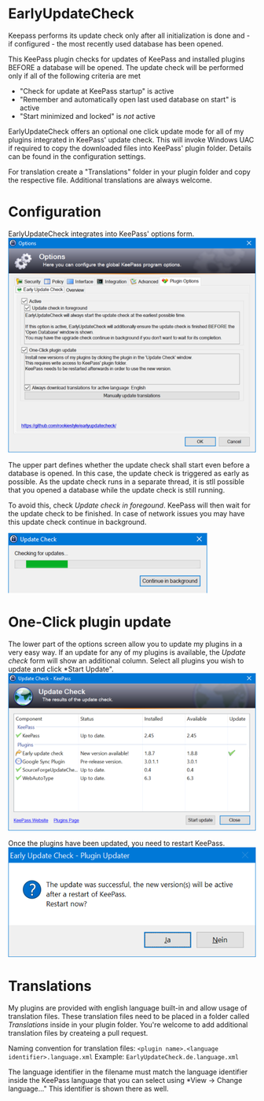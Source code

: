 # EarlyUpdateCheck

Keepass performs its update check only after all initialization is done and - if configured - the most recently used database has been opened.

This KeePass plugin checks for updates of KeePass and installed plugins BEFORE a database will be opened.
The update check will be performed only if all of the following criteria are met
* "Check for update at KeePass startup" is active
* "Remember and automatically open last used database on start" is active
* "Start minimized and locked" is *not* active

EarlyUpdateCheck offers an optional one click update mode for all of my plugins integrated in KeePass' update check. 
This will invoke Windows UAC if required to copy the downloaded files into KeePass' plugin folder. 
Details can be found in the configuration settings.

For translation create a "Translations" folder in your plugin folder and copy the respective file.
Additional translations are always welcome.

# Configuration
EarlyUpdateCheck integrates into KeePass' options form.
![Options](images/EarlyUpdateCheck%20options.png)

The upper part defines whether the update check shall start even before a database is opened.
In this  case, the update check is triggered as early as possible.
As the update check runs in a separate thread, it is stll possible that you opened a database while the update check is still running.

To avoid this, check *Update check in foregound*. KeePass will then wait for the update check to be finished.
In case of network issues you may have this update check continue in background.

![Checking](images/EarlyUpdateCheck%20checking.png)

# One-Click plugin update
The lower part of the options screen allow you to update my plugins in a very easy way.
If an update for any of my plugins is available, the *Update check* form will show an additional column.
Select all plugins you wish to update and click *Start Update".
![Update](images/EarlyUpdateCheck%20One%20Click%20Update%201.png)

Once the plugins have been updated, you need to restart KeePass.
![Restart](images/EarlyUpdateCheck%20One%20Click%20Update%202.png)

# Translations
My plugins are provided with english language built-in and allow usage of translation files.
These translation files need to be placed in a folder called *Translations* inside in your plugin folder.
You're welcome to add additional translation files by createing a pull request.

Naming convention for translation files: `<plugin name>.<language identifier>.language.xml`
Example: `EarlyUpdateCheck.de.language.xml`
  
The language identifier in the filename must match the language identifier inside the KeePass language that you can select using *View -> Change language..."
This identifier is shown there as well.